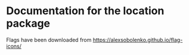 # Documentation for the location package

Flags have been downloaded from https://alexsobolenko.github.io/flag-icons/
